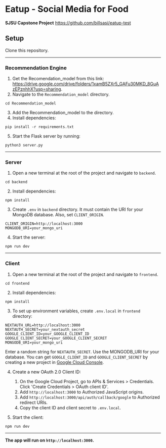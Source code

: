 # Eatup - Social Media for Food
**SJSU Capstone Project**
https://github.com/billsasi/eatup-test

## Setup
Clone this repository.

***

### Recommendation Engine
1. Get the Recomendation_model from this link: https://drive.google.com/drive/folders/1xamB5ZXr5_GAFu30MKD_8GuAzEPznhhX?usp=sharing. 
2. Navigate to the `Recommendation_model` directory.
```
cd Recommendation_model
```
3. Add the Recommendation_model to the directory.
4. Install dependencies:
```
pip install -r requirements.txt
```
5. Start the Flask server by running:
```
python3 server.py
```

***

### Server
1. Open a new terminal at the root of the project and navigate to `backend`.
```
cd backend
```
2. Install dependencies:
```
npm install
```
3. Create `.env` in `backend` directory. It must contain the URI for your MongoDB database. Also, set `CLIENT_ORIGIN`.
```
CLIENT_ORIGIN=http://localhost:3000
MONGODB_URI=your_mongo_uri
```
4. Start the server:
```
npm run dev
```

***


### Client
1. Open a new terminal at the root of the project and navigate to `frontend`.
```
cd frontend
```
2. Install dependencies:
```
npm install
```
3. To set up environment variables, create `.env.local` in `frontend` directory: 
```
NEXTAUTH_URL=http://localhost:3000
NEXTAUTH_SECRET=your_nextauth_secret
GOOGLE_CLIENT_ID=your_GOOGLE_CLIENT_ID
GOOGLE_CLIENT_SECRET=your_GOOGLE_CLIENT_SECRET
MONGODB_URI=your_mongo_uri
```
Enter a random string for `NEXTAUTH_SECRET`. Use the MONGODB_URI for your database. You can get `GOOGLE_CLIENT_ID` and `GOOGLE_CLIENT_SECRET` by creating a new project in [Google Cloud Console](https://console.cloud.google.com/).


4. Create a new OAuth 2.0 Client ID:  
    1. On the Google Cloud Project, go to APIs & Services > Credentials. Click 'Create Credentials > OAuth client ID'.
    2. Add `http://localhost:3000` to Authorized JavaScript origins.
    3. Add `http://localhost:3000/api/auth/callback/google` to Authorized redirect URIs.
    4. Copy the client ID and client secret to `.env.local`.

5. Start the client:
```
npm run dev
```

***

**The app will run on `http://localhost:3000`.**

